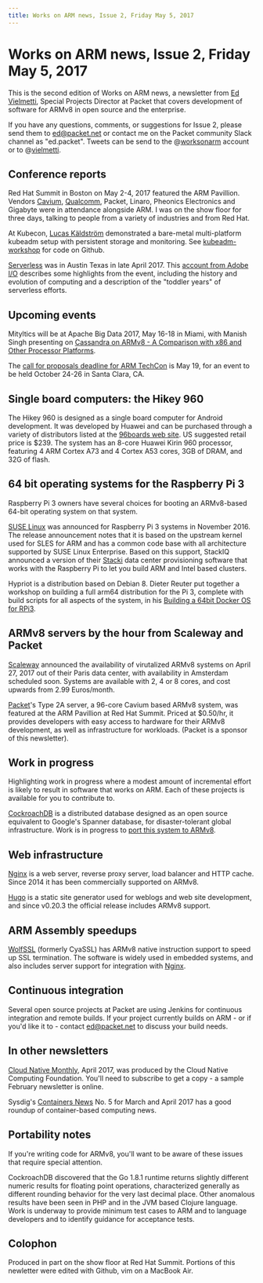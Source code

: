 ```yaml
---
title: Works on ARM news, Issue 2, Friday May 5, 2017
---
```


# Works on ARM news, Issue 2, Friday May 5, 2017

This is the second edition of Works on ARM news, a newsletter
from [Ed Vielmetti], Special Projects Director at Packet that covers development of
software for ARMv8 in open source and the enterprise.

[Ed Vielmetti]:https://www.packet.net/about/ed-vielmetti/

If you have any questions, comments, or suggestions for Issue 2, please 
send them to ed@packet.net or contact me on the Packet community Slack
channel as "ed.packet". Tweets can be send to the @[worksonarm] account
or to @[vielmetti].

[worksonarm]:https://twitter.com/worksonarm
[vielmetti]:https://twitter.com/vielmetti

## Conference reports

Red Hat Summit in Boston on May 2-4, 2017 featured the ARM Pavillion.
Vendors [Cavium], [Qualcomm], Packet, Linaro, Pheonics Electronics and Gigabyte
were in attendance alongside ARM. I was on the show floor for three days,
talking to people from a variety of industries and from Red Hat.

[Cavium]:http://cavium.com/
[Qualcomm]:https://www.qualcomm.com/
[Packet]:http://www.packet.net
[Linaro]:https://www.linaro.org/
[Phoenics Electronics]:https://www.phoenicselectronics.com/
[Gigabyte]:http://www.gigabyte.us/

At Kubecon, [Lucas Käldström] demonstrated a bare-metal multi-platform
kubeadm setup with persistent storage and monitoring.
See [kubeadm-workshop] for code on Github.

[Lucas Käldström]:https://twitter.com/kubernetesonarm
[kubeadm-workshop]:https://github.com/luxas/kubeadm-workshop

[Serverless] was in Austin Texas in late April 2017.
This [account from Adobe I/O] describes some highlights
from the event, including the history and evolution of
computing and a description of the "toddler years" of
serverless efforts.

[Serverless]:https://austin.serverlessconf.io
[account from Adobe I/O]:https://medium.com/adobe-io/three-things-we-learned-at-serverless-conf-austin-9692fa229d13

## Upcoming events

Mityltics will be at Apache Big Data 2017, May 16-18 in Miami, 
with Manish Singh presenting on 
[Cassandra on ARMv8 - A Comparison with x86 and Other Processor Platforms](https://apachebigdata2017.sched.com/event/9zsr/cassandra-on-armv8-a-comparison-with-x86-and-other-processor-platforms-manish-singh-mitylytics).

[Apache Big Data 2017]:https://apachebigdata2017.sched.com

The [call for proposals deadline for ARM TechCon](http://www.armtechcon.com/arm-techcon-2017-call-for-proposals-now-open/) is May 19,
for an event to be held October 24-26 in Santa Clara, CA.

## Single board computers: the Hikey 960

The Hikey 960 is designed as a single board computer for Android development.
It was developed by Huawei and can be purchased through a variety of distributors
listed at the [96boards web site]. US suggested retail price is $239.
The system has an 8-core Huawei Kirin 960 processor, featuring
4 ARM Cortex A73 and 4 Cortex A53 cores, 3GB of DRAM, and 32G of flash.

[96boards web site]:http://www.96boards.org/product/hikey960/

## 64 bit operating systems for the Raspberry Pi 3

Raspberry Pi 3 owners have several choices for booting an ARMv8-based 64-bit
operating system on that system.

[SUSE Linux] was announced for Raspberry Pi 3 systems in November
2016. The release announcement notes that it is based on the upstream
kernel used for SLES for ARM and has a common code base with all
architecture supported by SUSE Linux Enterprise. Based on this
support, StackIQ announced a version of their [Stacki] data center
provisioning software that works with the Raspberry Pi to let you
build ARM and Intel based clusters.

[SUSE Linux]:https://www.suse.com/communities/blog/suse-linux-enterprise-server-raspberry-pi/
[Stacki]:https://www.suse.com/communities/blog/provision-sles-bare-metal-including-raspberry-pi-fast/

Hypriot is a distribution based on Debian 8. Dieter Reuter
put together a workshop on building a full arm64 distribution
for the Pi 3, complete with build scripts for all aspects of
the system, in his [Building a 64bit Docker OS for RPi3].

[Building a 64bit Docker OS for RPi3]:https://blog.hypriot.com/post/building-a-64bit-docker-os-for-rpi3/

## ARMv8 servers by the hour from Scaleway and Packet

[Scaleway] announced the availability of virutalized ARMv8 systems
on April 27, 2017 out of their Paris data center, with availability
in Amsterdam scheduled soon. Systems are available with 2, 4 or 8
cores, and cost upwards from 2.99 Euros/month.

[Scaleway]:https://blog.online.net/2017/04/27/scaleway-disruptive-armv8-cloud-servers/

[Packet]'s Type 2A server, a 96-core Cavium based ARMv8 system, was featured
at the ARM Pavillion at Red Hat Summit. Priced at $0.50/hr, it provides
developers with easy access to hardware for their ARMv8 development,
as well as infrastructure for workloads. (Packet is a sponsor of this newsletter).

[Packet]:http://packet.net

## Work in progress

Highlighting work in progress where a modest amount of 
incremental effort is likely to result in software that 
works on ARM. Each of these projects is available for
you to contribute to.

[CockroachDB] is a distributed database designed as an 
open source equivalent to Google's Spanner database,
for disaster-tolerant global infrastructure.  Work is in progress to
[port this system to ARMv8].

[CockroachDB]:https://www.cockroachlabs.com/
[port this system to ARMv8]:https://github.com/cockroachdb/cockroach/issues/14405

## Web infrastructure

[Nginx] is a web server, reverse proxy server, load balancer and
HTTP cache. Since 2014 it has been commercially supported on ARMv8.

[Nginx]:http://www.nginx.com

[Hugo] is a static site generator used for weblogs and web site development,
and since v0.20.3 the official release includes ARMv8 support.

[Hugo]:http://gohugo.io

## ARM Assembly speedups

[WolfSSL] (formerly CyaSSL) has ARMv8 native instruction support
to speed up SSL termination. The software is widely used in 
embedded systems, and also includes server support for integration
with [Nginx].

[WolfSSL]:https://www.wolfssl.com/wolfSSL/Home.html

## Continuous integration

Several open source projects at Packet are using Jenkins
for continuous integration and remote builds. If your project
currently builds on ARM - or if you'd like it to - contact
ed@packet.net to discuss your build needs.

## In other newsletters

[Cloud Native Monthly], April 2017, was produced by the Cloud
Native Computing Foundation. You'll need to subscribe to get a
copy - a sample February newsletter is online.

[Cloud Native Monthly]:https://www.cncf.io/newsroom/newsletter/

Sysdig's [Containers News] No. 5 for March and April 2017 has
a good roundup of container-based computing news.

[Containers News]:https://sysdig.com/newsletters/

## Portability notes

If you're writing code for ARMv8, you'll want to 
be aware of these issues that require special attention.

CockroachDB discovered that the Go 1.8.1 runtime returns
slightly different numeric results for floating point
operations, characterized generally as different rounding
behavior for the very last decimal place.
Other anomalous results have been seen in 
PHP and in the JVM based Clojure language. Work is underway
to provide minimum test cases to ARM and to language developers
and to identify guidance for acceptance tests.

## Colophon

Produced in part on the show floor at Red Hat Summit.
Portions of this newletter were edited with Github,
vim on a MacBook Air.
